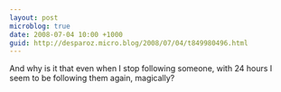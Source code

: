 ```yaml
---
layout: post
microblog: true
date: 2008-07-04 10:00 +1000
guid: http://desparoz.micro.blog/2008/07/04/t849980496.html
---
```

And why is it that even when I stop following someone, with 24 hours I seem to be following them again, magically?
